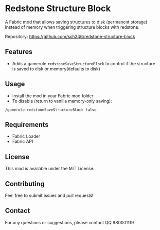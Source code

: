 # Redstone Structure Block

A Fabric mod that allows saving structures to disk (permanent storage) instead of memory when triggering structure blocks with redstone.

Repository: https://github.com/sch246/redstone-structure-block

## Features

- Adds a gamerule `redstoneSaveStructureBlock` to control if the structure is saved to disk or memory(defaults to disk)

## Usage

- Install the mod in your Fabric mod folder
- To disable (return to vanilla memory-only saving):
```
/gamerule redstoneSaveStructureBlock false
```

## Requirements

- Fabric Loader
- Fabric API

## License

This mod is available under the MIT License.

## Contributing

Feel free to submit issues and pull requests!

## Contact

For any questions or suggestions, please contact QQ 980001119